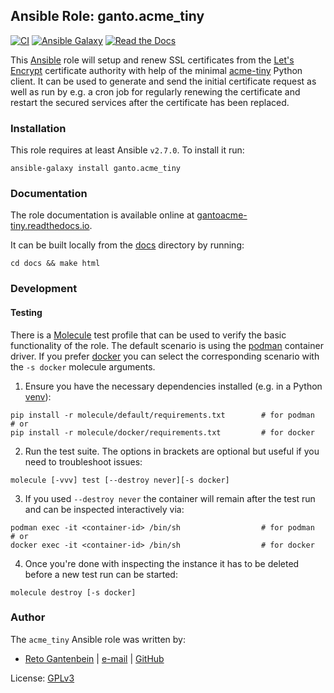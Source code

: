 ## Ansible Role: ganto.acme_tiny

[![CI](https://github.com/ganto/ansible-acme_tiny/workflows/CI/badge.svg?event=push)](https://github.com/ganto/ansible-acme_tiny/actions?query=workflow%3ACI)
[![Ansible Galaxy](http://img.shields.io/badge/ansible--galaxy-ganto.acme__tiny-blue.svg?style=flat&logo=ansible)](https://galaxy.ansible.com/ganto/acme_tiny)
[![Read the Docs](https://img.shields.io/badge/docs-gantoacme--tiny-darkblue.svg?style=flat&logo=read-the-docs)](https://gantoacme-tiny.readthedocs.io/)

This [Ansible](https://ansible.com) role will setup and renew SSL certificates
from the [Let's Encrypt](https://letsencrypt.org) certificate authority with
help of the minimal [acme-tiny](https://github.com/diafygi/acme-tiny) Python
client. It can be used to generate and send the initial certificate request as
well as run by e.g. a cron job for regularly renewing the certificate and
restart the secured services after the certificate has been replaced.


### Installation

This role requires at least Ansible `v2.7.0`. To install it run:

```Shell
ansible-galaxy install ganto.acme_tiny
```


### Documentation

The role documentation is available online at [gantoacme-tiny.readthedocs.io](https://gantoacme-tiny.readthedocs.io).

It can be built locally from the [docs](docs/) directory by running:
```Shell
cd docs && make html
```


### Development

#### Testing

There is a [Molecule](https://molecule.readthedocs.io/) test profile that can
be used to verify the basic functionality of the role. The default scenario is
using the [podman](https://podman.io/) container driver. If you prefer
[docker](https://www.docker.com/) you can select the corresponding scenario
with the `-s docker` molecule arguments.

1. Ensure you have the necessary dependencies installed (e.g. in a Python
   [venv](https://docs.python.org/3/tutorial/venv.html)):
```
pip install -r molecule/default/requirements.txt        # for podman
# or
pip install -r molecule/docker/requirements.txt         # for docker
```
2. Run the test suite. The options in brackets are optional but useful if you
   need to troubleshoot issues:
```
molecule [-vvv] test [--destroy never][-s docker]
```
3. If you used `--destroy never` the container will remain after the test run
   and can be inspected interactively via:
```
podman exec -it <container-id> /bin/sh                  # for podman
# or
docker exec -it <container-id> /bin/sh                  # for docker
```
4. Once you're done with inspecting the instance it has to be deleted before
   a new test run can be started:
```
molecule destroy [-s docker]
```


### Author

The `acme_tiny` Ansible role was written by:

- [Reto Gantenbein](https://linuxmonk.ch/) | [e-mail](mailto:reto.gantenbein@linuxmonk.ch) | [GitHub](https://github.com/ganto)

License: [GPLv3](https://tldrlegal.com/license/gnu-general-public-license-v3-%28gpl-3%29)
